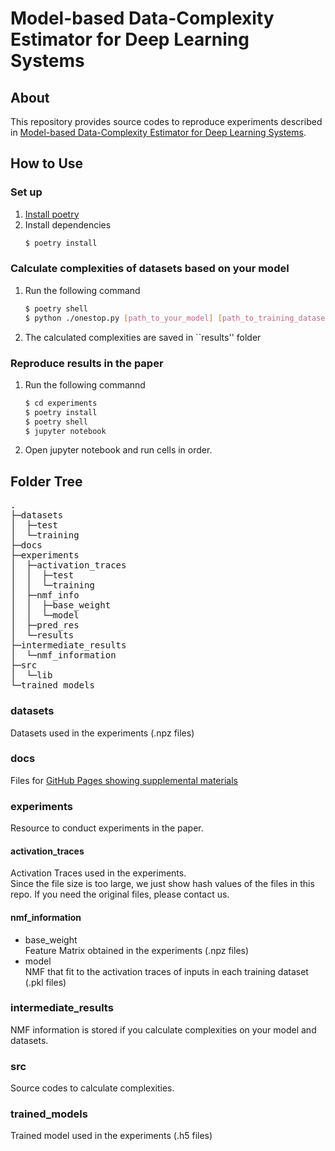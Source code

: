 # Model-based Data-Complexity Estimator for Deep Learning Systems

## About
This repository provides source codes to reproduce experiments described in [Model-based Data-Complexity Estimator for Deep Learning Systems](./docs/aitest.pdf).

## How to Use
### Set up
1. [Install poetry](https://python-poetry.org/docs/) 
1. Install dependencies
    ```bash 
    $ poetry install 
    ```

### Calculate complexities of datasets based on your model
1. Run the following command
    ```bash
    $ poetry shell
    $ python ./onestop.py [path_to_your_model] [path_to_training_dataset] [layer_name] (--test [path_to_test_dataset]) (--tag [tag_to_identify_results])
    ```
1. The calculated complexities are saved in ``results'' folder

### Reproduce results in the paper
1. Run the following commannd
    ```bash
    $ cd experiments
    $ poetry install
    $ poetry shell
    $ jupyter notebook
    ```
1. Open jupyter notebook and run cells in order.

## Folder Tree
<pre>
.
├─datasets
│  ├─test
│  └─training
├─docs
├─experiments
│  ├─activation_traces
│  │  ├─test
│  │  └─training
│  ├─nmf_info
│  │  ├─base_weight
│  │  └─model
│  ├─pred_res
│  └─results
├─intermediate_results
│  └─nmf_information
├─src
│  └─lib
└─trained_models
</pre>

### datasets
Datasets used in the experiments (.npz files)

### docs
Files for [GitHub Pages showing supplemental materials](https://nttdata-rdh.github.io/complexity/)

### experiments
Resource to conduct experiments in the paper.
#### activation_traces
Activation Traces used in the experiments.  
Since the file size is too large, we just show hash values of the files in this repo.
If you need the original files, please contact us.

#### nmf_information
- base_weight  
  Feature Matrix obtained in the experiments (.npz files)
- model  
  NMF that fit to the activation traces of inputs in each training dataset (.pkl files)

### intermediate_results
NMF information is stored if you calculate complexities on your model and datasets.

### src
Source codes to calculate complexities.

### trained_models
Trained model used in the experiments (.h5 files)